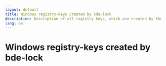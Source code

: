 ```yaml
---
layout: default
title: Windows registry-keys created by bde-lock
description: Description of all registry keys, which are created by the bde-lock installer to provide a drive context menu entry to lock an unlocked BitLocker encrypted drive
lang: en
---
```


# Windows registry-keys created by bde-lock


